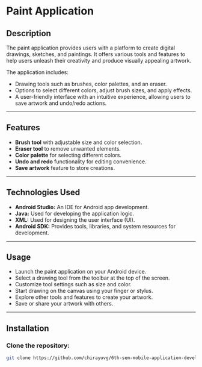 # Paint Application

## Description

The paint application provides users with a platform to create digital drawings, sketches, and paintings. It offers various tools and features to help users unleash their creativity and produce visually appealing artwork.  

The application includes:  

- Drawing tools such as brushes, color palettes, and an eraser.  
- Options to select different colors, adjust brush sizes, and apply effects.  
- A user-friendly interface with an intuitive experience, allowing users to save artwork and undo/redo actions.  

---

## Features

- **Brush tool** with adjustable size and color selection.  
- **Eraser tool** to remove unwanted elements.  
- **Color palette** for selecting different colors.  
- **Undo and redo** functionality for editing convenience.  
- **Save artwork** feature to store creations.  

---

## Technologies Used

- **Android Studio:** An IDE for Android app development.  
- **Java:** Used for developing the application logic.  
- **XML:** Used for designing the user interface (UI).  
- **Android SDK:** Provides tools, libraries, and system resources for development.

---
## Usage
- Launch the paint application on your Android device.
- Select a drawing tool from the toolbar at the top of the screen.
- Customize tool settings such as size and color.
- Start drawing on the canvas using your finger or stylus.
- Explore other tools and features to create your artwork.
- Save or share your artwork with others.

---

## Installation

### Clone the repository:

```sh
git clone https://github.com/chirayuvg/6th-sem-mobile-application-development-miniproject-vtu.git


